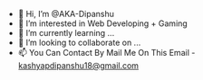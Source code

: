- 👋 Hi, I’m @AKA-Dipanshu
- 👀 I’m interested in Web Developing + Gaming
- 🌱 I’m currently learning ...
- 💞️ I’m looking to collaborate on ...
- 📫 You Can Contact By Mail Me On This Email - kashyapdipanshu18@gmail.com

<!---
AKA-Dipanshu/AKA-Dipanshu is a ✨ special ✨ repository because its `README.md` (this file) appears on your GitHub profile.
You can click the Preview link to take a look at your changes.
--->
